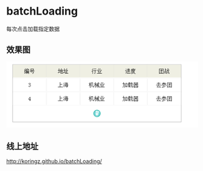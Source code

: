 # batchLoading
每次点击加载指定数据

## 效果图

![效果图](https://github.com/ZWLTZ/batchLoading/blob/master/demo.png)<br />

## 线上地址

http://koringz.github.io/batchLoading/
